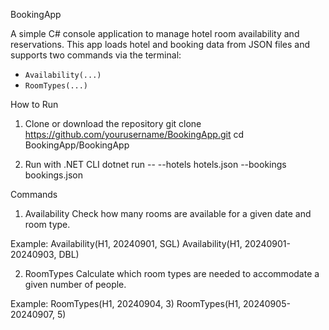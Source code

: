 BookingApp

A simple C# console application to manage hotel room availability and reservations.
This app loads hotel and booking data from JSON files and supports two commands via the terminal:  
- `Availability(...)`
- `RoomTypes(...)`

How to Run

1. Clone or download the repository
git clone https://github.com/yourusername/BookingApp.git
cd BookingApp/BookingApp

2. Run with .NET CLI
dotnet run -- --hotels hotels.json --bookings bookings.json


Commands

1) Availability
Check how many rooms are available for a given date and room type.

Example:
Availability(H1, 20240901, SGL)
Availability(H1, 20240901-20240903, DBL)

2) RoomTypes
Calculate which room types are needed to accommodate a given number of people.

Example:
RoomTypes(H1, 20240904, 3)
RoomTypes(H1, 20240905-20240907, 5)
